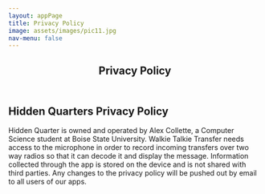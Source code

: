 ```yaml
---
layout: appPage
title: Privacy Policy
image: assets/images/pic11.jpg
nav-menu: false
---
```


<!-- Main -->
<div id="main" class="alt">

<!-- One -->
<section id="one">
	<div class="inner">
		<header class="major">
			<h1>Privacy Policy</h1>
		</header>

<!-- Content -->
<h2 id="content">Hidden Quarters Privacy Policy</h2>
<p>Hidden Quarter is owned and operated by Alex Collette, a Computer Science student at Boise State University. Walkie Talkie Transfer needs access to the microphone in order to record incoming transfers over two way radios so that it can decode it and display the message. Information collected through the app is stored on the device and is not shared with third parties. Any changes to the privacy policy will be pushed out by email to all users of our apps. </p>
<div class="row">
	
	
	
	
	
	



